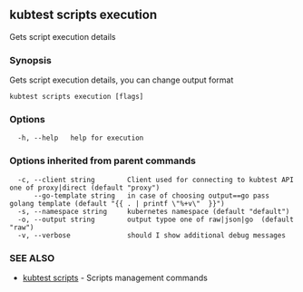 ## kubtest scripts execution

Gets script execution details

### Synopsis

Gets script execution details, you can change output format

```
kubtest scripts execution [flags]
```

### Options

```
  -h, --help   help for execution
```

### Options inherited from parent commands

```
  -c, --client string        Client used for connecting to kubtest API one of proxy|direct (default "proxy")
      --go-template string   in case of choosing output==go pass golang template (default "{{ . | printf \"%+v\"  }}")
  -s, --namespace string     kubernetes namespace (default "default")
  -o, --output string        output typoe one of raw|json|go  (default "raw")
  -v, --verbose              should I show additional debug messages
```

### SEE ALSO

* [kubtest scripts](kubtest_scripts.md)	 - Scripts management commands

